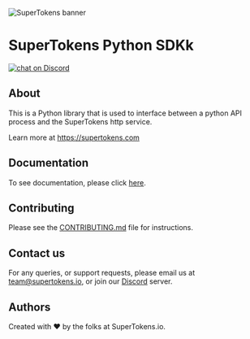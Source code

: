 ![SuperTokens banner](https://raw.githubusercontent.com/supertokens/supertokens-logo/master/images/Artboard%20%E2%80%93%2027%402x.png)

# SuperTokens Python SDKk

<a href="https://supertokens.com/discord">
<img src="https://img.shields.io/discord/603466164219281420.svg?logo=discord"
    alt="chat on Discord"></a>

## About
This is a Python library that is used to interface between a python API process and the SuperTokens http service.

Learn more at https://supertokens.com

## Documentation

To see documentation, please click [here](https://supertokens.com/docs/community/introduction).

## Contributing

Please see the [CONTRIBUTING.md](https://github.com/supertokens/supertokens-python/blob/master/CONTRIBUTING.md) file for instructions.

## Contact us

For any queries, or support requests, please email us at team@supertokens.io, or join our [Discord](https://supertokens.com/discord) server.

## Authors

Created with :heart: by the folks at SuperTokens.io.